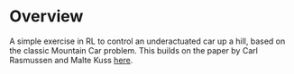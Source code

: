 #  Overview
A simple exercise in RL to control an underactuated car up a hill, based on the classic Mountain Car problem. This builds on the paper by Carl Rasmussen and Malte Kuss [here](https://papers.nips.cc/paper/2420-gaussian-processes-in-reinforcement-learning.pdf).

